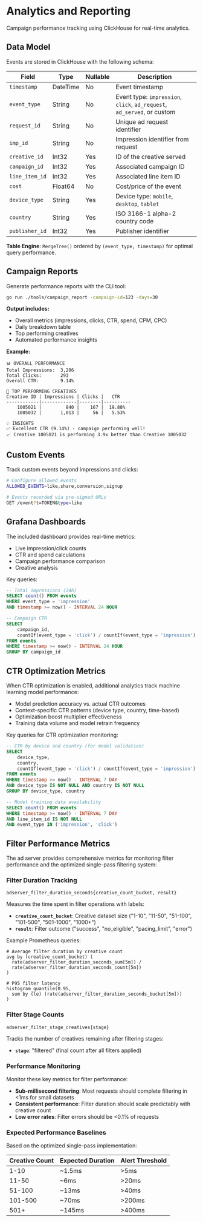 # Analytics and Reporting

Campaign performance tracking using ClickHouse for real-time analytics.

## Data Model

Events are stored in ClickHouse with the following schema:

| Field | Type | Nullable | Description |
|-------|------|----------|-------------|
| `timestamp` | DateTime | No | Event timestamp |
| `event_type` | String | No | Event type: `impression`, `click`, `ad_request`, `ad_served`, or custom |
| `request_id` | String | No | Unique ad request identifier |
| `imp_id` | String | No | Impression identifier from request |
| `creative_id` | Int32 | Yes | ID of the creative served |
| `campaign_id` | Int32 | Yes | Associated campaign ID |
| `line_item_id` | Int32 | Yes | Associated line item ID |
| `cost` | Float64 | No | Cost/price of the event |
| `device_type` | String | Yes | Device type: `mobile`, `desktop`, `tablet` |
| `country` | String | Yes | ISO 3166-1 alpha-2 country code |
| `publisher_id` | Int32 | Yes | Publisher identifier |

**Table Engine**: `MergeTree()` ordered by `(event_type, timestamp)` for optimal query performance.

## Campaign Reports

Generate performance reports with the CLI tool:

```bash
go run ./tools/campaign_report -campaign-id=123 -days=30
```

**Output includes:**
- Overall metrics (impressions, clicks, CTR, spend, CPM, CPC)
- Daily breakdown table
- Top performing creatives
- Automated performance insights

**Example:**
```
📊 OVERALL PERFORMANCE
Total Impressions:  3,206
Total Clicks:       293
Overall CTR:        9.14%

🎨 TOP PERFORMING CREATIVES
Creative ID | Impressions | Clicks |   CTR   
------------|-------------|--------|----------
    1005021 |         840 |    167 |  19.88%
    1005032 |       1,013 |     56 |   5.53%

💡 INSIGHTS
✅ Excellent CTR (9.14%) - campaign performing well!
📈 Creative 1005021 is performing 3.9x better than Creative 1005032
```

## Custom Events

Track custom events beyond impressions and clicks:

```bash
# Configure allowed events
ALLOWED_EVENTS=like,share,conversion,signup

# Events recorded via pre-signed URLs
GET /event?t=TOKEN&type=like
```

## Grafana Dashboards

The included dashboard provides real-time metrics:

- Live impression/click counts
- CTR and spend calculations  
- Campaign performance comparison
- Creative analysis

Key queries:
```sql
-- Total impressions (24h)
SELECT count() FROM events 
WHERE event_type = 'impression' 
AND timestamp >= now() - INTERVAL 24 HOUR

-- Campaign CTR
SELECT 
    campaign_id,
    countIf(event_type = 'click') / countIf(event_type = 'impression') * 100 as ctr
FROM events 
WHERE timestamp >= now() - INTERVAL 24 HOUR 
GROUP BY campaign_id
```

## CTR Optimization Metrics

When CTR optimization is enabled, additional analytics track machine learning model performance:

- Model prediction accuracy vs. actual CTR outcomes
- Context-specific CTR patterns (device type, country, time-based)  
- Optimization boost multiplier effectiveness
- Training data volume and model retrain frequency

Key queries for CTR optimization monitoring:
```sql
-- CTR by device and country (for model validation)
SELECT 
    device_type,
    country,
    countIf(event_type = 'click') / countIf(event_type = 'impression') * 100 as ctr
FROM events 
WHERE timestamp >= now() - INTERVAL 7 DAY
AND device_type IS NOT NULL AND country IS NOT NULL
GROUP BY device_type, country

-- Model training data availability  
SELECT count() FROM events 
WHERE timestamp >= now() - INTERVAL 7 DAY
AND line_item_id IS NOT NULL
AND event_type IN ('impression', 'click')
```

## Filter Performance Metrics

The ad server provides comprehensive metrics for monitoring filter performance and the optimized single-pass filtering system:

### Filter Duration Tracking
```
adserver_filter_duration_seconds{creative_count_bucket, result}
```

Measures the time spent in filter operations with labels:
- **`creative_count_bucket`**: Creative dataset size ("1-10", "11-50", "51-100", "101-500", "501-1000", "1000+")
- **`result`**: Filter outcome ("success", "no_eligible", "pacing_limit", "error")

Example Prometheus queries:
```promql
# Average filter duration by creative count
avg by (creative_count_bucket) (
  rate(adserver_filter_duration_seconds_sum[5m]) / 
  rate(adserver_filter_duration_seconds_count[5m])
)

# P95 filter latency
histogram_quantile(0.95,
  sum by (le) (rate(adserver_filter_duration_seconds_bucket[5m]))
)
```

### Filter Stage Counts
```
adserver_filter_stage_creatives{stage}
```

Tracks the number of creatives remaining after filtering stages:
- **`stage`**: "filtered" (final count after all filters applied)

### Performance Monitoring

Monitor these key metrics for filter performance:
- **Sub-millisecond filtering**: Most requests should complete filtering in <1ms for small datasets
- **Consistent performance**: Filter duration should scale predictably with creative count
- **Low error rates**: Filter errors should be <0.1% of requests

### Expected Performance Baselines

Based on the optimized single-pass implementation:

| Creative Count | Expected Duration | Alert Threshold |
|----------------|------------------|------------------|
| 1-10 | ~1.5ms | >5ms |
| 11-50 | ~6ms | >20ms |
| 51-100 | ~13ms | >40ms |
| 101-500 | ~70ms | >200ms |
| 501+ | ~145ms | >400ms |


